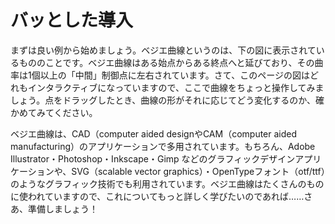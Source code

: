 # バッとした導入

まずは良い例から始めましょう。ベジエ曲線というのは、下の図に表示されているもののことです。ベジエ曲線はある始点からある終点へと延びており、その曲率は1個以上の「中間」制御点に左右されています。さて、このページの図はどれもインタラクティブになっていますので、ここで曲線をちょっと操作してみましょう。点をドラッグしたとき、曲線の形がそれに応じてどう変化するのか、確かめてみてください。

<div class="figure">
  <graphics-element title="2次のベジエ曲線" src="./quadratic.js"></graphics-element>
  <graphics-element title="3次のベジエ曲線" src="./cubic.js"></graphics-element>
</div>

ベジエ曲線は、CAD（computer aided designやCAM（computer aided manufacturing）のアプリケーションで多用されています。もちろん、Adobe Illustrator・Photoshop・Inkscape・Gimp などのグラフィックデザインアプリケーションや、SVG（scalable vector graphics）・OpenTypeフォント（otf/ttf）のようなグラフィック技術でも利用されています。ベジエ曲線はたくさんのものに使われていますので、これについてもっと詳しく学びたいのであれば……さあ、準備しましょう！
